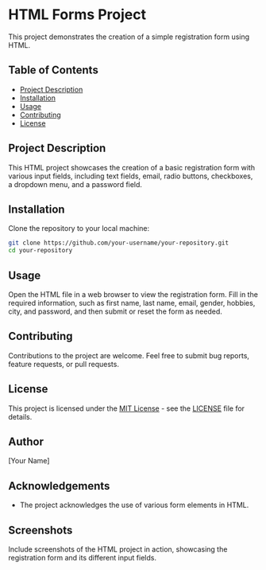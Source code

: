 # HTML Forms Project

This project demonstrates the creation of a simple registration form using HTML.

## Table of Contents

- [Project Description](#project-description)
- [Installation](#installation)
- [Usage](#usage)
- [Contributing](#contributing)
- [License](#license)

## Project Description

This HTML project showcases the creation of a basic registration form with various input fields, including text fields, email, radio buttons, checkboxes, a dropdown menu, and a password field.

## Installation

Clone the repository to your local machine:

```bash
git clone https://github.com/your-username/your-repository.git
cd your-repository
```

## Usage

Open the HTML file in a web browser to view the registration form. Fill in the required information, such as first name, last name, email, gender, hobbies, city, and password, and then submit or reset the form as needed.

## Contributing

Contributions to the project are welcome. Feel free to submit bug reports, feature requests, or pull requests.

## License

This project is licensed under the [MIT License](https://opensource.org/licenses/MIT) - see the [LICENSE](LICENSE) file for details.

## Author

[Your Name]

## Acknowledgements

- The project acknowledges the use of various form elements in HTML.

## Screenshots

Include screenshots of the HTML project in action, showcasing the registration form and its different input fields.